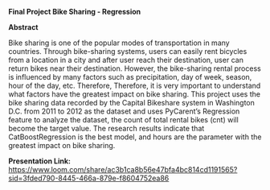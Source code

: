 **Final Project Bike Sharing - Regression**

**Abstract**

Bike sharing is one of the popular modes of transportation in many countries. Through bike-sharing systems, users can easily rent bicycles from a location in a city and after user reach their destination, user can return bikes near their destination. However, the bike-sharing rental process is influenced by many factors such as precipitation, day of week, season, hour of the day, etc. Therefore, Therefore, it is very important to understand what factors have the greatest impact on bike sharing. This project uses the bike sharing data recorded by the Capital Bikeshare system in Washington D.C. from 2011 to 2012 as the dataset and uses PyCarent’s Regression feature to analyze the dataset, the count of total rental bikes (cnt) will become the target value. The research results indicate that CatBoostRegression is the best model, and hours are the parameter with the greatest impact on bike sharing. 

**Presentation Link:**
https://www.loom.com/share/ac3b1ca8b56e47bfa4bc814cd1191565?sid=3fded790-8445-466a-879e-f8604752ea86
